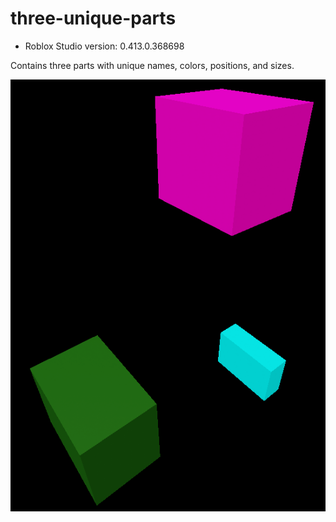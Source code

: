 # three-unique-parts
* Roblox Studio version: 0.413.0.368698

Contains three parts with unique names, colors, positions, and sizes.

![expected output](expected.png)